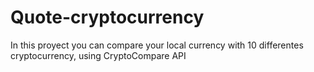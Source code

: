 # Quote-cryptocurrency
In this proyect you can compare your local currency with 10 differentes  cryptocurrency, using CryptoCompare API
